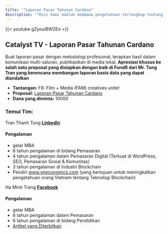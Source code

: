 ```yaml
---
title: '"Laporan Pasar Tahunan Cardano"'
description: '"Misi kami adalah membawa pengetahuan terlengkap tentang Cardano kepada komunitas di Vietnam."'
---
```


{{<  youtube gZyouiBW2Eo >}}

## Catalyst TV - Laporan Pasar Tahunan Cardano

Buat laporan pasar dengan metodologi profesional, terapkan hasil dalam komunikasi multi-saluran, publikasikan di media lokal. **Apresiasi khusus ke salah satu proposal yang disiapkan dengan baik di Fund8 dari Mr. Tung Tran yang berencana membangun laporan basis data yang dapat diandalkan**

- **Tantangan:** F8: Film + Media (FAM) creatives unite!
- **Proposal:** [Laporan Pasar Tahunan Cardano](https://cardano.ideascale.com/c/idea/397417)
- **Dana yang diminta:** 10000

### Temui Tim:

Tran Thanh Tung
 [**LinkedIn**](https://www.linkedin.com/in/tranthanhtung37/)

#### Pengalaman

- gelar MBA
- 6 tahun pengalaman di bidang Pemasaran
- 4 tahun pengalaman dalam Pemasaran Digital (Terkuat di WordPress, SEO, Pemasaran Sosial &amp; Komunitas)
- 3 tahun pengalaman di Industri Blockchain
- Pendiri www.vneconomics.com (yang bertujuan untuk meningkatkan pengetahuan orang Vietnam tentang Teknologi Blockchain)

Ha Minh Trang
 [**Facebook**](https://www.facebook.com/minhtrang.ha.3)

#### Pengalaman

- gelar MBA
- 8 tahun pengalaman dalam Pemasaran
- 6 tahun pengalaman di bidang Pendidikan
- [Artikel yang Diterbitkan](http://jabes.ueh.edu.vn/Home/SearchArticle?article_id=8c4aeb8e-f1d4-47aa-9dbd-c8206e11eb7d)
